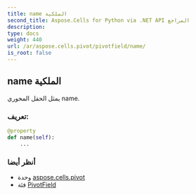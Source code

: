 ```yaml
---
title: name الملكية
second_title: Aspose.Cells for Python via .NET API المراجع
description:
type: docs
weight: 440
url: /ar/aspose.cells.pivot/pivotfield/name/
is_root: false
---
```

##  name الملكية

يمثل الحقل المحوري name.
###  تعريف:
```python
@property
def name(self):
    ...
```

###  أنظر أيضا
* وحدة [aspose.cells.pivot](../../)
* فئة [PivotField](/cells/python-net/ar/aspose.cells.pivot/pivotfield)

